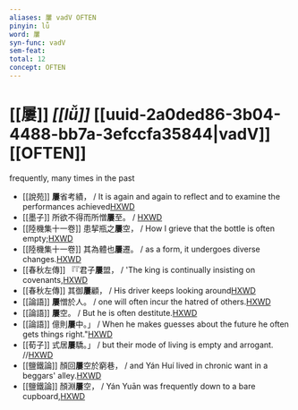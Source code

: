 ```yaml
---
aliases: 屢 vadV OFTEN
pinyin: lǚ
word: 屢
syn-func: vadV
sem-feat: 
total: 12
concept: OFTEN 
---
```

# [[屢]] *[[lǚ]]*  [[uuid-2a0ded86-3b04-4488-bb7a-3efccfa35844|vadV]] [[OFTEN]]
frequently, many times in the past
 - [[說苑]] **屢**省考績， / It is again and again to reflect and to examine the performances achieved[HXWD](https://hxwd.org/textview.html?location=CH1a0907_CHANT_001-1a.15)
 - [[墨子]] 所欲不得而所憎**屢**至。
                     / [HXWD](https://hxwd.org/textview.html?location=CH1a0938_CHANT_002-18a.11)
 - [[陸機集十一卷]] 患挈瓶之**屢**空， / How I grieve that the bottle is often empty;[HXWD](https://hxwd.org/textview.html?location=CH2b1575_CHANT_001-14a.14)
 - [[陸機集十一卷]] 其為體也**屢**遷。 / as a form, it undergoes diverse changes.[HXWD](https://hxwd.org/textview.html?location=CH2b1575_CHANT_001-7a.3)
 - [[春秋左傳]] 『『君子**屢**盟， / 'The king is continually insisting on covenants,[HXWD](https://hxwd.org/textview.html?location=KR1e0001_tls_002-186a.6)
 - [[春秋左傳]] 其御**屢**顧， / His driver keeps looking around[HXWD](https://hxwd.org/textview.html?location=KR1e0001_tls_008-363a.5)
 - [[論語]] **屢**憎於人。 / one will often incur the hatred of others.[HXWD](https://hxwd.org/textview.html?location=KR1h0004_tls_005-5a.7)
 - [[論語]] **屢**空。 / But he is often destitute.[HXWD](https://hxwd.org/textview.html?location=KR1h0004_tls_011-22a.4)
 - [[論語]] 億則**屢**中。」 / When he makes guesses about the future he often gets things right."[HXWD](https://hxwd.org/textview.html?location=KR1h0004_tls_011-23a.1)
 - [[荀子]] 式居**屢**驕。」
                     / but their mode of living is empty and arrogant. //[HXWD](https://hxwd.org/textview.html?location=KR3a0002_tls_005-5a.26)
 - [[鹽鐵論]] 顏回**屢**空於窮巷， / and Yán Huí lived in chronic want in a beggars' alley.[HXWD](https://hxwd.org/textview.html?location=KR3a0006_tls_004-13a.17)
 - [[鹽鐵論]] 顏淵**屢**空， / Yán Yuān was frequently down to a bare cupboard,[HXWD](https://hxwd.org/textview.html?location=KR3a0006_tls_004-7a.5)